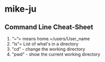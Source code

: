 # mike-ju

## Command Line Cheat-Sheet ##
1. “~”= means home.=/users/User_name
2. "ls"= List of what's in a directory
3. "cd" - change the working directory
4. "pwd" - show the current working directory
   